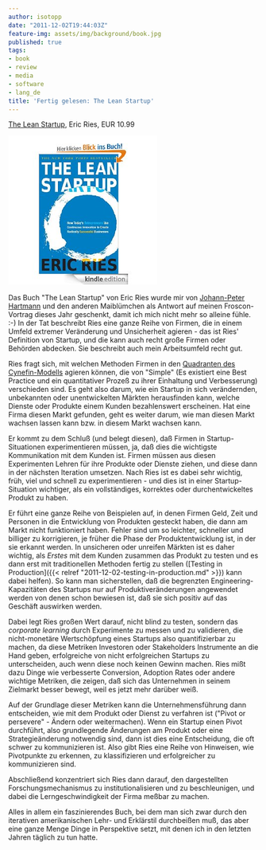 ```yaml
---
author: isotopp
date: "2011-12-02T19:44:03Z"
feature-img: assets/img/background/book.jpg
published: true
tags:
- book
- review
- media
- software
- lang_de
title: 'Fertig gelesen: The Lean Startup'
---
```

[The Lean Startup](http://www.amazon.de/Lean-Startup-Entrepreneurs-Continuous-ebook/dp/B004J4XGN6),
Eric Ries, EUR 10.99

![Ries: The Lean Startup](/uploads/lean_startup.jpg)

Das Buch "The Lean Startup" von Eric Ries wurde mir von <a
href='https://www.xing.com/profile/JohannPeter_Hartmann'>Johann-Peter
Hartmann</a> und den anderen Maiblümchen als Antwort auf meinen
Froscon-Vortrag dieses Jahr geschenkt, damit ich mich nicht mehr so alleine
fühle. :-) In der Tat beschreibt Ries eine ganze Reihe von Firmen, die in
einem Umfeld extremer Veränderung und Unsicherheit agieren - das ist Ries'
Definition von Startup, und die kann auch recht große Firmen oder Behörden
abdecken. Sie beschreibt auch mein Arbeitsumfeld recht gut.

Ries fragt sich, mit welchen Methoden Firmen in den 
[Quadranten des Cynefin-Modells](http://en.wikipedia.org/wiki/Cynefin)
agieren können, die von "Simple" (Es existiert eine Best Practice und ein
quantitativer Prozeß zu ihrer Einhaltung und Verbesserung) verschieden sind.
Es geht also darum, wie ein Startup in sich verändernden, unbekannten oder
unentwickelten Märkten herausfinden kann, welche Dienste oder Produkte einem
Kunden bezahlenswert erscheinen. Hat eine Firma diesen Markt gefunden, geht
es weiter darum, wie man diesen Markt wachsen lassen kann bzw. in diesem
Markt wachsen kann.

Er kommt zu dem Schluß (und belegt diesen), daß Firmen in
Startup-Situationen experimentieren müssen, ja, daß dies die wichtigste
Kommunikation mit dem Kunden ist. Firmen müssen aus diesen Experimenten
Lehren für ihre Produkte oder Dienste ziehen, und diese dann in der nächsten
Iteration umsetzen. Nach Ries ist es dabei sehr wichtig, früh, viel und
schnell zu experimentieren - und dies ist in einer Startup-Situation
wichtiger, als ein vollständiges, korrektes oder durchentwickeltes Produkt
zu haben.

Er führt eine ganze Reihe von Beispielen auf, in denen Firmen Geld, Zeit und
Personen in die Entwicklung von Produkten gesteckt haben, die dann am Markt
nicht funktioniert haben. Fehler sind um so leichter, schneller und billiger
zu korrigieren, je früher die Phase der Produktentwicklung ist, in der sie
erkannt werden. In unsicheren oder unreifen Märkten ist es daher wichtig,
als _Erstes_ mit dem Kunden zusammen das Produkt zu testen und es
dann erst mit traditionellen Methoden fertig zu stellen ([Testing in Production]({{< relref "2011-12-02-testing-in-production.md" >}})
kann dabei helfen). So kann man sicherstellen, daß die
begrenzten Engineering-Kapazitäten des Startups nur auf
Produktiveränderungen angewendet werden von denen schon bewiesen ist, daß
sie sich positiv auf das Geschäft auswirken werden.

Dabei legt Ries großen Wert darauf, nicht blind zu testen, sondern das
_corporate learning_ durch Experimente zu messen und zu validieren, die
nicht-monetäre Wertschöpfung eines Startups also quantifizierbar zu machen,
da diese Metriken Investoren oder Stakeholders Instrumente an die Hand
geben, erfolgreiche von nicht erfolgreichen Startups zu unterscheiden, auch
wenn diese noch keinen Gewinn machen. Ries mißt dazu Dinge wie verbesserte
Conversion, Adoption Rates oder andere wichtige Metriken, die zeigen, daß
sich das Unternehmen in seinem Zielmarkt besser bewegt, weil es jetzt mehr
darüber weiß.

Auf der Grundlage dieser Metriken kann die Unternehmensführung dann
entscheiden, wie mit dem Produkt oder Dienst zu verfahren ist ("Pivot or
persevere" - Ändern oder weitermachen). Wenn ein Startup einen Pivot
durchführt, also grundlegende Änderungen am Produkt oder eine
Strategieänderung notwendig sind, dann ist dies eine Entscheidung, die oft
schwer zu kommunizieren ist. Also gibt Ries eine Reihe von Hinweisen, wie
Pivotpunkte zu erkennen, zu klassifizieren und erfolgreicher zu
kommunizieren sind.

Abschließend konzentriert sich Ries dann darauf, den dargestellten
Forschungsmechanismus zu institutionalisieren und zu beschleunigen, und
dabei die Lerngeschwindigkeit der Firma meßbar zu machen.

Alles in allem ein faszinierendes Buch, bei dem man sich zwar durch den
iterativen amerikanischen Lehr- und Erklärstil durchbeißen muß, das aber
eine ganze Menge Dinge in Perspektive setzt, mit denen ich in den letzten
Jahren täglich zu tun hatte.
